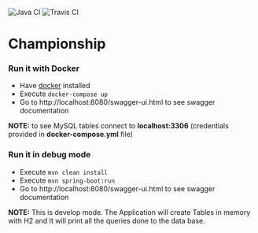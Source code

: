 ![Java CI](https://github.com/MatLock/championship/workflows/Java%20CI/badge.svg)
![Travis CI](https://travis-ci.org/MatLock/championship.svg?branch=master)
# Championship

### Run it with Docker

 * Have [docker](https://www.docker.com/) installed
 * Execute ```docker-compose up```
 * Go to http://localhost:8080/swagger-ui.html to see swagger documentation
 
 **NOTE:** to see MySQL tables connect to **localhost:3306** (credentials provided in **docker-compose.yml** file)
 
### Run it in debug mode

 * Execute ```mvn clean install```
 * Execute ```mvn spring-boot:run```
 * Go to http://localhost:8080/swagger-ui.html to see swagger documentation
 
 **NOTE:** This is develop mode. The Application will create Tables in memory with H2 and It will print 
 all the queries done to the data base.
 
